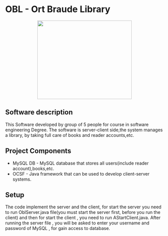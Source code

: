  # OBL - Ort Braude Library
 <p align="center"><img src="https://github.com/nissim490/The-Library-System/images/icon.ico" height="250" width="300" /></p>

  
## Software description  
This Software developed by group of 5 people for course in software engineering Degree.
The software is server-client side,the system manages a library, by taking full care of books and reader accounts,etc.

## Project Components  
* MySQL DB - MySQL database that stores all users(include reader account),books,etc.  
* OCSF - Java framework that can be used to develop client-server systems. 
  

## Setup
The code implement the server and the client, for start the server you need to run OblServer.java file(you must start the server first, before you run the client) and then for start the client , you need to run AStartClient.java. 
After running the server file , you will be asked to enter your username and password of MySQL , for gain access to database.  
